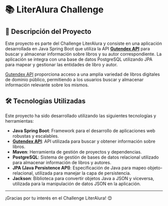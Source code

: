 # 📚 LiterAlura Challenge

## 📖 Descripción del Proyecto
Este proyecto es parte del Challenge LiterAlura y consiste en una aplicación desarrollada en Java Spring Boot que utiliza la API [**Gutendex API**](https://gutendex.com/) para buscar y almacenar información sobre libros y su autor correspondiente. La aplicación se integra con una base de datos PostgreSQL utilizando JPA para mapear y gestionar las entidades de libro y autor.

[Gutendex API](https://gutendex.com/) proporciona acceso a una amplia variedad de libros digitales de dominio público, permitiendo a los usuarios buscar y almacenar información relevante sobre los mismos.

## 🛠️ Tecnologías Utilizadas
Este proyecto ha sido desarrollado utilizando las siguientes tecnologías y herramientas:
- **Java Spring Boot**: Framework para el desarrollo de aplicaciones web robustas y escalables.
- [**Gutendex API**](https://gutendex.com/): API utilizada para buscar y obtener información sobre libros.
- **Maven**: Herramienta de gestión de proyectos y dependencias.
- **PostgreSQL**: Sistema de gestión de bases de datos relacional utilizado para almacenar información de libros y autores.
- **JPA (Java Persistence API)**: Especificación de Java para mapeo objeto-relacional, utilizada para manejar la capa de persistencia.
- **Jackson**: Biblioteca para convertir objetos Java a JSON y viceversa, utilizada para la manipulación de datos JSON en la aplicación.

---

¡Gracias por tu interés en el Challenge LiterAlura! 😊
